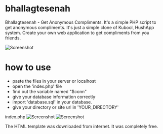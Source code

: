# bhallagtesenah
Bhallagtesenah - Get Anonymous Compliments. It's a simple PHP script to get anonymous compliments. It's just a simple clone of Kubool, HushApp system. Create your own web application to get compliments from you friends. 

![Screenshot](https://image.prntscr.com/image/NXLcPAKfQ86z8XDIRxggsA.png)

# how to use 
- paste the files in your server or localhost
- open the 'index.php' file
- find out the variable named "$conn"
- give your database information correctly
- import 'database.sql' in your database.
- give your directory or site url in 'YOUR_DIRECTORY'

index.php
![Screenshot](https://image.prntscr.com/image/IXXGDX36RgCiD7PZr48blQ.png) 
![Screenshot](https://image.prntscr.com/image/Ld3RWEDKR1CaO_e_18IFhA.png)

The HTML template was downloaded from internet. It was completely free.


